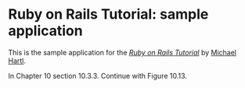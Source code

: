 # Ruby on Rails Tutorial: sample application

This is the sample application for
the [*Ruby on Rails Tutorial*](http://railstutorial.org/)
by [Michael Hartl](http://michaelhartl.com/).

In Chapter 10 section 10.3.3.
Continue with Figure 10.13.

